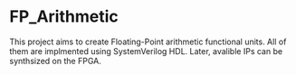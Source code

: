 # FP_Arithmetic
This project aims to create Floating-Point arithmetic functional units. All of them are implmented using SystemVerilog HDL. Later, avalible IPs can be synthsized on the FPGA. 
